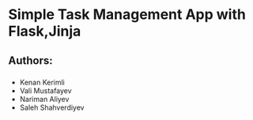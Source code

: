 # Simple Task Management App with Flask,Jinja

## Authors:

### 
- Kenan Kerimli
- Vali Mustafayev
- Nariman Aliyev
- Saleh Shahverdiyev